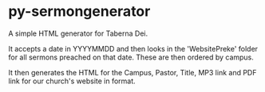 # py-sermongenerator
A simple HTML generator for Taberna Dei. 

It accepts a date in YYYYMMDD and then looks in the 'WebsitePreke' folder for all sermons preached on that date.
These are then ordered by campus. 

It then generates the HTML for the Campus, Pastor, Title, MP3 link and PDF link for our church's website in <table> format.


